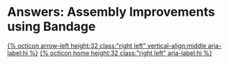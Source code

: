 # Answers: Assembly Improvements using Bandage 

[{% octicon arrow-left height:32 class:"right left" vertical-align:middle aria-label:hi %}](BAN.md) [{% octicon home height:32 class:"right left" aria-label:hi %}](index.md) 
